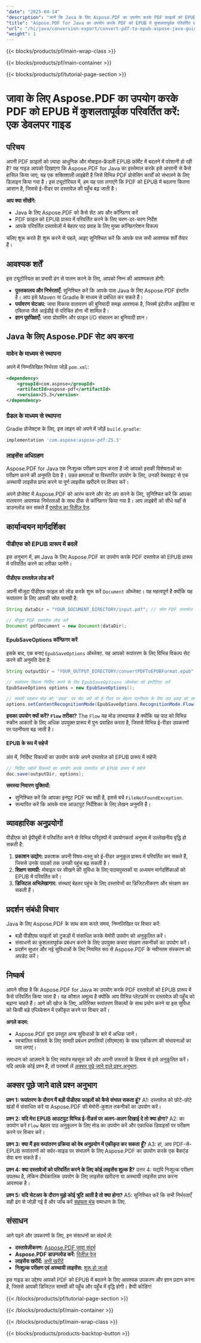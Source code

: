 ```yaml
---
"date": "2025-04-14"
"description": "जानें कि Java के लिए Aspose.PDF का उपयोग करके PDF फ़ाइलों को EPUB फ़ॉर्मेट में कैसे बदलें। यह मार्गदर्शिका चरण-दर-चरण निर्देश, मुख्य कॉन्फ़िगरेशन विकल्प और परिवर्तित दस्तावेज़ों में टेक्स्ट प्रवाह को अनुकूलित करने के लिए सुझाव प्रदान करती है।"
"title": "Aspose.PDF for Java का उपयोग करके PDF को EPUB में कुशलतापूर्वक परिवर्तित करें&#58; एक डेवलपर गाइड"
"url": "/hi/java/conversion-export/convert-pdf-to-epub-aspose-java-guide/"
"weight": 1
---
```


{{< blocks/products/pf/main-wrap-class >}}

{{< blocks/products/pf/main-container >}}

{{< blocks/products/pf/tutorial-page-section >}}
# जावा के लिए Aspose.PDF का उपयोग करके PDF को EPUB में कुशलतापूर्वक परिवर्तित करें: एक डेवलपर गाइड

## परिचय

अपनी PDF फ़ाइलों को ज़्यादा आधुनिक और मोबाइल-फ्रेंडली EPUB फ़ॉर्मेट में बदलने में परेशानी हो रही है? यह गाइड आपको दिखाएगा कि Aspose.PDF for Java का इस्तेमाल करके इसे आसानी से कैसे हासिल किया जाए, यह एक शक्तिशाली लाइब्रेरी है जिसे विभिन्न PDF प्रोसेसिंग कार्यों को संभालने के लिए डिज़ाइन किया गया है। इस ट्यूटोरियल में, हम यह पता लगाएंगे कि PDF को EPUB में बदलना कितना आसान है, जिससे ई-रीडर पर दस्तावेज़ की पहुँच बढ़ जाती है।

**आप क्या सीखेंगे:**
- Java के लिए Aspose.PDF को कैसे सेट अप और कॉन्फ़िगर करें
- PDF फ़ाइल को EPUB प्रारूप में परिवर्तित करने के लिए चरण-दर-चरण निर्देश
- आपके परिवर्तित दस्तावेज़ों में बेहतर पाठ प्रवाह के लिए मुख्य कॉन्फ़िगरेशन विकल्प

चलिए शुरू करते हैं! शुरू करने से पहले, आइए सुनिश्चित करें कि आपके पास सभी आवश्यक शर्तें तैयार हैं।

## आवश्यक शर्तें
इस ट्यूटोरियल का प्रभावी ढंग से पालन करने के लिए, आपको निम्न की आवश्यकता होगी:

- **पुस्तकालय और निर्भरताएँ:** सुनिश्चित करें कि आपके पास Java के लिए Aspose.PDF इंस्टॉल है। आप इसे Maven या Gradle के माध्यम से प्रबंधित कर सकते हैं।
- **पर्यावरण सेटअप:** जावा विकास वातावरण की बुनियादी समझ आवश्यक है, जिसमें इंटेलीज आईडिया या एक्लिप्स जैसे आईडीई से परिचित होना भी शामिल है।
- **ज्ञान पूर्वापेक्षाएँ:** जावा प्रोग्रामिंग और फ़ाइल I/O संचालन का बुनियादी ज्ञान।

## Java के लिए Aspose.PDF सेट अप करना

### मावेन के माध्यम से स्थापना
अपने में निम्नलिखित निर्भरता जोड़ें `pom.xml`:

```xml
<dependency>
    <groupId>com.aspose</groupId>
    <artifactId>aspose-pdf</artifactId>
    <version>25.3</version>
</dependency>
```

### ग्रैडल के माध्यम से स्थापना
Gradle प्रोजेक्ट्स के लिए, इस लाइन को अपने में जोड़ें `build.gradle`:

```gradle
implementation 'com.aspose:aspose-pdf:25.3'
```

### लाइसेंस अधिग्रहण
Aspose.PDF for Java एक निःशुल्क परीक्षण प्रदान करता है जो आपको इसकी विशेषताओं का परीक्षण करने की अनुमति देता है। उन्नत क्षमताओं या विस्तारित उपयोग के लिए, उनकी वेबसाइट से एक अस्थायी लाइसेंस प्राप्त करने या पूर्ण लाइसेंस खरीदने पर विचार करें।

अपने प्रोजेक्ट में Aspose.PDF को आरंभ करने और सेट अप करने के लिए, सुनिश्चित करें कि आपका वातावरण आवश्यक निर्भरताओं के साथ ठीक से कॉन्फ़िगर किया गया है। आप लाइब्रेरी को सीधे यहाँ से डाउनलोड कर सकते हैं [एस्पोज का रिलीज़ पेज](https://releases.aspose.com/pdf/java/).

## कार्यान्वयन मार्गदर्शिका

### पीडीएफ को EPUB प्रारूप में बदलें
इस अनुभाग में, हम Java के लिए Aspose.PDF का उपयोग करके PDF दस्तावेज़ को EPUB प्रारूप में परिवर्तित करने का तरीका जानेंगे।

#### पीडीएफ दस्तावेज़ लोड करें
अपनी मौजूदा पीडीएफ फाइल को लोड करके शुरू करें `Document` ऑब्जेक्ट। यह महत्वपूर्ण है क्योंकि यह रूपांतरण के लिए आपकी स्रोत सामग्री है:

```java
String dataDir = "YOUR_DOCUMENT_DIRECTORY/input.pdf"; // स्रोत PDF दस्तावेज़ का पथ

// मौजूदा PDF दस्तावेज़ लोड करें
Document pdfDocument = new Document(dataDir);
```

#### EpubSaveOptions कॉन्फ़िगर करें
इसके बाद, एक बनाएं `EpubSaveOptions` ऑब्जेक्ट. यह आपको रूपांतरण के लिए विभिन्न विकल्प सेट करने की अनुमति देता है:

```java
String outputDir = "YOUR_OUTPUT_DIRECTORY/convertPDFToEPUBFormat.epub"; // परिवर्तित EPUB फ़ाइल को सहेजने का पथ

// रूपांतरण विकल्प निर्दिष्ट करने के लिए EpubSaveOptions ऑब्जेक्ट को इंस्टेंटिएट करें
EpubSaveOptions options = new EpubSaveOptions();

// सामग्री पहचान मोड को 'प्रवाह' पर सेट करें जो ई-रीडर पर बेहतर पठनीयता के लिए पाठ प्रवाह को समायोजित करता है
options.setContentRecognitionMode(EpubSaveOptions.RecognitionMode.Flow);
```

**इसका उपयोग क्यों करें? `Flow` तरीका?**
The `Flow` यह मोड लाभदायक है क्योंकि यह पाठ को विभिन्न स्क्रीन आकारों के लिए अधिक उपयुक्त प्रारूप में पुनः प्रवाहित करता है, जिससे विभिन्न ई-रीडर उपकरणों पर पठनीयता बढ़ जाती है।

#### EPUB के रूप में सहेजें
अंत में, निर्दिष्ट विकल्पों का उपयोग करके अपने दस्तावेज़ को EPUB प्रारूप में सहेजें:

```java
// निर्दिष्ट सहेजें विकल्पों का उपयोग करके दस्तावेज़ को EPUB प्रारूप में सहेजें
doc.save(outputDir, options);
```

**समस्या निवारण युक्तियों:**
- सुनिश्चित करें कि आपका इनपुट PDF पथ सही है, इससे बचें `FileNotFoundException`.
- सत्यापित करें कि आपके पास आउटपुट निर्देशिका के लिए लेखन अनुमति है।

## व्यावहारिक अनुप्रयोगों
पीडीएफ को ईपीयूबी में परिवर्तित करने से विभिन्न परिदृश्यों में उपयोगकर्ता अनुभव में उल्लेखनीय वृद्धि हो सकती है:

1. **प्रकाशन उद्योग:** प्रकाशक अपनी विषय-वस्तु को ई-रीडर अनुकूल प्रारूप में परिवर्तित कर सकते हैं, जिससे उनके पाठकों तक उनकी पहुंच बढ़ सकती है।
2. **शिक्षण सामग्री:** मोबाइल पर सीखने की सुविधा के लिए पाठ्यपुस्तकों या अध्ययन मार्गदर्शिकाओं को EPUB में परिवर्तित करें।
3. **डिजिटल अभिलेखागार:** संस्थाएं बेहतर पहुंच के लिए दस्तावेजों का डिजिटलीकरण और संरक्षण कर सकती हैं।

## प्रदर्शन संबंधी विचार
Java के लिए Aspose.PDF के साथ काम करते समय, निम्नलिखित पर विचार करें:
- बड़ी पीडीएफ फाइलों को टुकड़ों में संसाधित करके मेमोरी उपयोग को अनुकूलित करें।
- संसाधनों का कुशलतापूर्वक प्रबंधन करने के लिए उपयुक्त कचरा संग्रहण तकनीकों का उपयोग करें।
- प्रदर्शन सुधार और नई सुविधाओं के लिए नियमित रूप से Aspose.PDF के नवीनतम संस्करण को अपडेट करें।

## निष्कर्ष
आपने सीखा है कि Aspose.PDF for Java का उपयोग करके PDF दस्तावेज़ों को EPUB प्रारूप में कैसे परिवर्तित किया जाता है। यह कौशल अमूल्य है क्योंकि आप विभिन्न प्लेटफ़ॉर्म पर दस्तावेज़ की पहुँच को बढ़ाना चाहते हैं। आगे की खोज के लिए, अतिरिक्त रूपांतरण विकल्पों के साथ प्रयोग करने या इस सुविधा को किसी बड़े एप्लिकेशन में एकीकृत करने पर विचार करें।

**अगले कदम:**
- Aspose.PDF द्वारा प्रस्तुत अन्य सुविधाओं के बारे में अधिक जानें।
- स्वचालित वर्कफ़्लो के लिए सामग्री प्रबंधन प्रणालियों (सीएमएस) के साथ एकीकरण की संभावनाओं का पता लगाएं।

समाधान को आज़माने के लिए स्वतंत्र महसूस करें और अपनी ज़रूरतों के हिसाब से इसे अनुकूलित करें। यदि आपके कोई प्रश्न हैं, तो परामर्श लें [अक्सर पूछे जाने वाले प्रश्न अनुभाग](#faq-section).

## अक्सर पूछे जाने वाले प्रश्न अनुभाग
**प्रश्न 1: रूपांतरण के दौरान मैं बड़ी पीडीएफ फाइलों को कैसे संभाल सकता हूं?**
A1: दस्तावेज़ को छोटे-छोटे खंडों में संसाधित करें या Aspose.PDF की मेमोरी-कुशल तकनीकों का उपयोग करें।

**प्रश्न 2: यदि मेरा EPUB आउटपुट विभिन्न ई-रीडर्स पर अलग-अलग दिखाई दे तो क्या होगा?**
A2: का उपयोग करें `Flow` बेहतर पाठ अनुकूलन के लिए मोड का उपयोग करें और एकाधिक डिवाइसों पर परीक्षण करने पर विचार करें।

**प्रश्न 3: क्या मैं इस रूपांतरण प्रक्रिया को वेब अनुप्रयोग में एकीकृत कर सकता हूँ?**
A3: हां, आप PDF-से-EPUB रूपांतरणों को सर्वर-साइड पर संभालने के लिए Aspose.PDF का उपयोग करके एक बैकएंड सेवा बना सकते हैं।

**प्रश्न 4: क्या दस्तावेजों को परिवर्तित करने के लिए कोई लाइसेंस शुल्क है?**
उत्तर 4: यद्यपि निःशुल्क परीक्षण उपलब्ध है, लेकिन दीर्घकालिक उपयोग के लिए लाइसेंस खरीदना या अस्थायी लाइसेंस प्राप्त करना आवश्यक है।

**प्रश्न 5: यदि सेटअप के दौरान मुझे कोई त्रुटि आती है तो क्या होगा?**
A5: सुनिश्चित करें कि सभी निर्भरताएँ सही ढंग से जोड़ी गई हैं और जाँच करें [सहयता मंच](https://forum.aspose.com/c/pdf/10) समाधान के लिए.

## संसाधन
आगे पढ़ने और उपकरणों के लिए, इन संसाधनों का संदर्भ लें:
- **दस्तावेज़ीकरण:** [Aspose.PDF जावा संदर्भ](https://reference.aspose.com/pdf/java/)
- **Aspose.PDF डाउनलोड करें:** [रिलीज़ पेज](https://releases.aspose.com/pdf/java/)
- **लाइसेंस खरीदें:** [अभी खरीदें](https://purchase.aspose.com/buy)
- **निःशुल्क परीक्षण एवं अस्थायी लाइसेंस:** [शुरू हो जाओ](https://releases.aspose.com/pdf/java/)

इस गाइड का उद्देश्य आपको PDF को EPUB में बदलने के लिए आवश्यक उपकरण और ज्ञान प्रदान करना है, जिससे आपकी डिजिटल सामग्री की पहुँच और पहुँच में वृद्धि होगी। हैप्पी कोडिंग!

{{< /blocks/products/pf/tutorial-page-section >}}

{{< /blocks/products/pf/main-container >}}

{{< /blocks/products/pf/main-wrap-class >}}

{{< blocks/products/products-backtop-button >}}